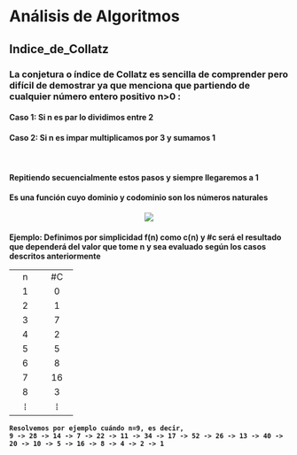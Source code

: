# Análisis de Algoritmos 
## Indice_de_Collatz
<h3> La conjetura o índice de Collatz es sencilla de comprender pero difícil de demostrar ya que menciona que partiendo de cualquier número entero positivo n>0 : </h3>
    <h4> Caso 1: Si n es par lo dividimos entre 2 </h4>
    <h4> Caso 2: Si n es impar multiplicamos por 3 y sumamos 1 </h4>
        <br>
    <h4> Repitiendo secuencialmente estos pasos y siempre llegaremos a 1 </h4>
    
 <h4> Es una función cuyo dominio y codominio son los números naturales </h4>
      <p align="center">
            <img src="https://www.monografias.com/trabajos102/comprobacion-conjetura-collatz/ximage002.jpg.pagespeed.ic.BxEmJdphmP.webp">
      <p>
      
<h4>Ejemplo: 
    Definimos por simplicidad f(n) como c(n) y #c será el resultado que dependerá del valor que tome n y sea evaluado según los casos descritos anteriormente
    <table style="width: 100%; text-align: center;">
        <tr>
          <td style="width: 33%;">n</td>
          <td style="width: 33%;">#C</td>
        </tr>
        <tr>
          <td style="width: 33%;">1</td>
          <td style="width: 33%;">0</td>
        </tr>
        <tr>
          <td style="width: 33%;">2</td>
          <td style="width: 33%;">1</td>
        </tr>
        <tr>
          <td style="width: 33%;">3</td>
          <td style="width: 33%;">7</td>
        </tr>
        <tr>
          <td style="width: 33%;">4</td>
          <td style="width: 33%;">2</td>
        </tr>
        <tr>
          <td style="width: 33%;">5</td>
          <td style="width: 33%;">5</td>
        </tr>
        <tr>
          <td style="width: 33%;">6</td>
          <td style="width: 33%;">8</td>
        </tr>
        <tr>
          <td style="width: 33%;">7</td>
          <td style="width: 33%;">16</td>
        </tr>
        <tr>
          <td style="width: 33%;">8</td>
          <td style="width: 33%;">3</td>
        </tr>
        <tr>
          <td style="width: 33%;">⁞</td>
          <td style="width: 33%;">⁞</td>
        </tr>
    </table>
    
    Resolvemos por ejemplo cuándo n=9, es decir,
    9 -> 28 -> 14 -> 7 -> 22 -> 11 -> 34 -> 17 -> 52 -> 26 -> 13 -> 40 -> 20 -> 10 -> 5 -> 16 -> 8 -> 4 -> 2 -> 1
</h4>


         
